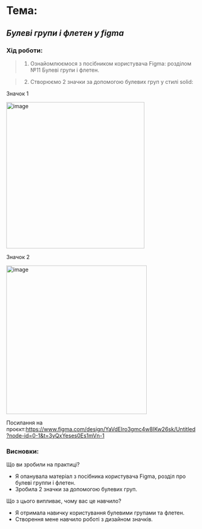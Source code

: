 # Тема:
## _Булеві групи і флетен  у figma_
### Хід роботи:
> 1. Ознайомлюємося з посібником користувача Figma: розділом №11 Булеві групи і флетен.

> 2. Створюємо 2 значки за допомогою булевих груп у стилі solid:

Значок 1

<img width="364" height="385" alt="image" src="https://github.com/user-attachments/assets/4520ed62-250d-452b-b487-31db7f1fe08c" />

Значок 2

<img width="370" height="391" alt="image" src="https://github.com/user-attachments/assets/764491ad-9780-47aa-8c16-8d1c2865c386" />

Посилання на проєкт:https://www.figma.com/design/YaVdEIro3gmc4w8IKw26sk/Untitled?node-id=0-1&t=3yQxYeses0Es1mVn-1
### Висновки:
Що ви зробили на практиці?
- Я опанувала матеріал з посібника користувача Figma, розділ про булеві группи і флетен.
- Зробила 2 значки за допомогою булевих груп.
  
Що з цього випливає, чому вас це навчило?
- Я отримала навичку користування булевими групами та флетен.
- Створення мене навчило роботі з дизайном значків.
